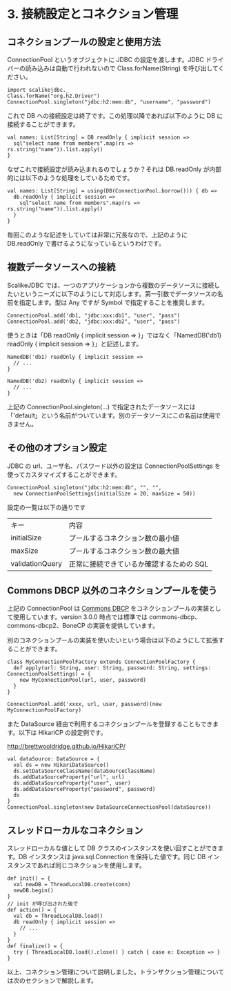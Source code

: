 # 3. 接続設定とコネクション管理

## コネクションプールの設定と使用方法

ConnectionPool というオブジェクトに JDBC の設定を渡します。JDBC ドライバーの読み込みは自動で行われないので Class.forName(String) を呼び出してください。

    import scalikejdbc._
    Class.forName("org.h2.Driver")
    ConnectionPool.singleton("jdbc:h2:mem:db", "username", "password")

これで DB への接続設定は終了です。この処理以降であれば以下のように DB に接続することができます。

    val names: List[String] = DB readOnly { implicit session =>
      sql"select name from members".map(rs => rs.string("name")).list.apply()
    }

なぜこれで接続設定が読み込まれるのでしょうか？それは DB.readOnly が内部的には以下のような処理をしているためです。

    val names: List[String] = using(DB(ConnectionPool.borrow())) { db =>
      db.readOnly { implicit session =>
        sql"select name from members".map(rs => rs.string("name")).list.apply()
      }
    }

毎回このような記述をしていては非常に冗長なので、上記のように DB.readOnly で書けるようになっているというわけです。

## 複数データソースへの接続

ScalikeJDBC では、一つのアプリケーションから複数のデータソースに接続したいというニーズに以下のようにして対応します。第一引数でデータソースの名前を指定します。型は Any ですが Symbol で指定することを推奨します。

    ConnectionPool.add('db1, "jdbc:xxx:db1", "user", "pass")
    ConnectionPool.add('db2, "jdbc:xxx:db2", "user", "pass")

使うときは「DB readOnly { implicit session => }」ではなく「NamedDB('db1) readOnly { implicit session => }」と記述します。

    NamedDB('db1) readOnly { implicit session =>
      // ...
    }

    NamedDB('db2) readOnly { implicit session =>
      // ...
    }

上記の ConnectionPool.singleton(...) で指定されたデータソースには「'default」という名前がついています。別のデータソースにこの名前は使用できません。


## その他のオプション設定

JDBC の url、ユーザ名、パスワード以外の設定は ConnectionPoolSettings を使ってカスタマイズすることができます。

    ConnectionPool.singleton("jdbc:h2:mem:db", "", "",
      new ConnectionPoolSettings(initialSize = 20, maxSize = 50))

設定の一覧は以下の通りです

<table>
<tr>
<td>キー</td><td>内容</td>
</tr>
<tr>
<td>initialSize</td><td>プールするコネクション数の最小値</td>
</tr>
<tr>
<td>maxSize</td><td>プールするコネクション数の最大値</td>
</tr>
<tr>
<td>validationQuery</td><td>正常に接続できているか確認するための SQL</td>
</tr>
</table>


## Commons DBCP 以外のコネクションプールを使う

上記の ConnectionPool は [Commons DBCP](http://commons.apache.org/dbcp/) をコネクションプールの実装として使用しています。version 3.0.0 時点では標準では commons-dbcp、commons-dbcp2、BoneCP の実装を提供しています。

別のコネクションプールの実装を使いたいという場合は以下のようにして拡張することができます。

    class MyConnectionPoolFactory extends ConnectionPoolFactory {
      def apply(url: String, user: String, password: String, settings: ConnectionPoolSettings) = {
        new MyConnectionPool(url, user, password)
      }
    }

    ConnectionPool.add('xxxx, url, user, password)(new MyConnectionPoolFactory)

また DataSource 経由で利用するコネクションプールを登録することもできます。以下は HikariCP の設定例です。

http://brettwooldridge.github.io/HikariCP/

    val dataSource: DataSource = {
      val ds = new HikariDataSource()
      ds.setDataSourceClassName(dataSourceClassName)
      ds.addDataSourceProperty("url", url)
      ds.addDataSourceProperty("user", user)
      ds.addDataSourceProperty("password", password)
      ds
    }
    ConnectionPool.singleton(new DataSourceConnectionPool(dataSource))

## スレッドローカルなコネクション

スレッドローカルな値として DB クラスのインスタンスを使い回すことができます。DB インスタンスは java.sql.Connection を保持した値です。同じ DB インスタンスであれば同じコネクションを使用します。

    def init() = {
      val newDB = ThreadLocalDB.create(conn)
      newDB.begin()
    }
    // init が呼び出された後で
    def action() = {
      val db = ThreadLocalDB.load()
      db readOnly { implicit session =>
        // ...
      }
    }
    def finalize() = {
      try { ThreadLocalDB.load().close() } catch { case e: Exception => }
    }

以上、コネクション管理について説明しました。トランザクション管理については次のセクションで解説します。
